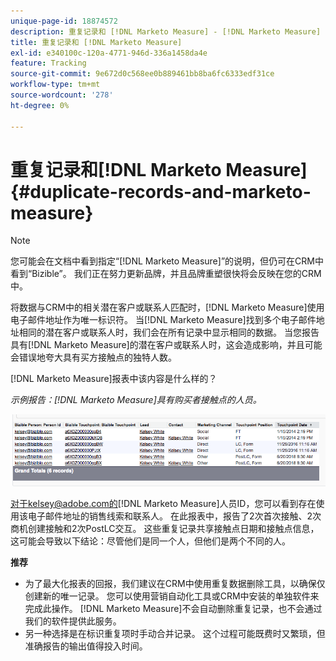 ```yaml
---
unique-page-id: 18874572
description: 重复记录和 [!DNL Marketo Measure] - [!DNL Marketo Measure]
title: 重复记录和 [!DNL Marketo Measure]
exl-id: e340100c-120a-4771-946d-336a1458da4e
feature: Tracking
source-git-commit: 9e672d0c568ee0b889461bb8ba6fc6333edf31ce
workflow-type: tm+mt
source-wordcount: '278'
ht-degree: 0%

---
```


# 重复记录和[!DNL Marketo Measure] {#duplicate-records-and-marketo-measure}

>[!NOTE]
>
>您可能会在文档中看到指定“[!DNL Marketo Measure]”的说明，但仍可在CRM中看到“Bizible”。 我们正在努力更新品牌，并且品牌重塑很快将会反映在您的CRM中。

将数据与CRM中的相关潜在客户或联系人匹配时，[!DNL Marketo Measure]使用电子邮件地址作为唯一标识符。 当[!DNL Marketo Measure]找到多个电子邮件地址相同的潜在客户或联系人时，我们会在所有记录中显示相同的数据。 当您报告具有[!DNL Marketo Measure]的潜在客户或联系人时，这会造成影响，并且可能会错误地夸大具有买方接触点的独特人数。

[!DNL Marketo Measure]报表中该内容是什么样的？

_示例报告：[!DNL Marketo Measure]具有购买者接触点的人员。_

![](assets/1-1.png)

对于kelsey@adobe.com的[!DNL Marketo Measure]人员ID，您可以看到存在使用该电子邮件地址的销售线索和联系人。 在此报表中，报告了2次首次接触、2次商机创建接触和2次PostLC交互。 这些重复记录共享接触点日期和接触点信息，这可能会导致以下结论：尽管他们是同一个人，但他们是两个不同的人。

**推荐**

* 为了最大化报表的回报，我们建议在CRM中使用重复数据删除工具，以确保仅创建新的唯一记录。 您可以使用营销自动化工具或CRM中安装的单独软件来完成此操作。 [!DNL Marketo Measure]不会自动删除重复记录，也不会通过我们的软件提供此服务。
* 另一种选择是在标识重复项时手动合并记录。 这个过程可能既费时又繁琐，但准确报告的输出值得投入时间。

